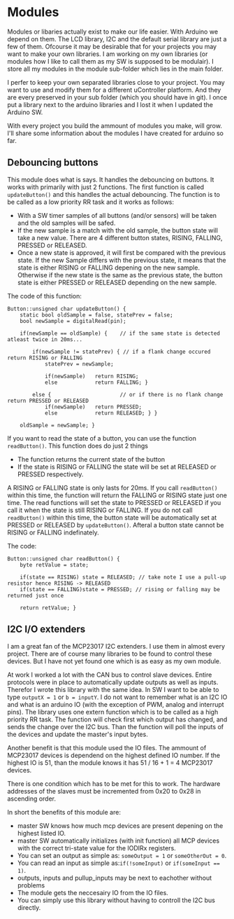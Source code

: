 # Modules
Modules or libaries actually exist to make our life easier. With Arduino we depend on them. The LCD library, I2C and the default serial library are just a few of them. Ofcourse it may be desirable that for your projects you may want to make your own libraries. I am working on my own libraries (or modules how I like to call them as my SW is supposed to be modulair). I store all my modules in the module sub-folder which lies in the main folder.

I perfer to keep your own separated libraries close to your project. You may want to use and modify them for a different uController platform. And they are every preserved in your sub folder (which you should have in git). I once put a library next to the arduino libraries and I lost it when I updated the Arduino SW.

With every project you build the ammount of modules you make, will grow. I'll share some information about the modules I have created for arduino so far.

## Debouncing buttons
This module does what is says. It handles the debouncing on buttons. It works with primarily with just 2 functions. The first function is called `updateButton()` and this handles the actual debouncing. The function is to be called as a low priority RR task and it works as follows:
- With a SW timer samples of all buttons (and/or sensors) will be taken and the old samples will be safed.
- If the new sample is a match with the old sample, the button state will take a new value. There are 4 different button states, RISING, FALLING, PRESSED or RELEASED.
- Once a new state is approved, it will first be compared with the previous state. If the new Sample differs with the previous state, it means that the state is either RISING or FALLING depening on the new sample. Otherwise if the new state is the same as the previous state, the button state is either PRESSED or RELEASED depending on the new sample.

The code of this function:
```
Button::unsigned char updateButton() {
    static bool oldSample = false, statePrev = false;
    bool newSample = digitalRead(pin);

    if(newSample == oldSample) {	// if the same state is detected atleast twice in 20ms...
	
        if(newSample != statePrev) { // if a flank change occured return RISING or FALLING
            statePrev = newSample;

            if(newSample)   return RISING; 
            else            return FALLING; }

        else {						// or if there is no flank change return PRESSED or RELEASED
            if(newSample)   return PRESSED; 
            else            return RELEASED; } }

    oldSample = newSample; }
```
If you want to read the state of a button, you can use the function `readButton()`. This function does do just 2 things
- The function returns the current state of the button
- If the state is RISING or FALLING the state will be set at RELEASED or PRESSED respectively.

A RISING or FALLING state is only lasts for 20ms. If you call `readButton()` within this time, the function will return the FALLING or RISING state just one time. The read functions will set the state to PRESSED or RELEASED if you call it when the state is still RISING or FALLING. If you do not call `readButton()` within this time, the button state will be automatically set at PRESSED or RELEASED by `updateButton()`. Afteral a button state cannot be RISING or FALLING indefinately.

The code:
```
Button::unsigned char readButton() {
    byte retValue = state;

    if(state == RISING) state = RELEASED; // take note I use a pull-up resistor hence RISING -> RELEASED
    if(state == FALLING)state = PRESSED; // rising or falling may be returned just once

    return retValue; }
```



## I2C I/O extenders
I am a great fan of the MCP23017 I2C extenders. I use them in almost every project. There are of course many libraries to be found to control these devices. But I have not yet found one which is as easy as my own module. 

At work I worked a lot with the CAN bus to control slave devices. Entire protocols were in place to automatically update outputs as well as inputs. Therefor I wrote this library with the same idea. In SW I want to be able to type `outputX = 1` or `b = inputY`. I do not want to remember what is an I2C IO and what is an arduino IO (with the exception of PWM, analog and interrupt pins). The library uses one extern function which is to be called as a high priority RR task. The function will check first which output has changed, and sends the change over the I2C bus. Than the function will poll the inputs of the devices and update the master's input bytes.

Another benefit is that this module used the IO files. The ammount of MCP23017 devices is dependend on the highest defined IO number. If the highest IO is 51, than the module knows it has 51 / 16 + 1 = 4 MCP23017 devices. 

There is one condition which has to be met for this to work. The hardware addresses of the slaves must be incremented from 0x20 to 0x28 in ascending order.

In short the benefits of this module are:
- master SW knows how much mcp devices are present depening on the highest listed IO.
- master SW automatically initializes (with init function) all MCP devices with the correct tri-state value for the IODIRx registers.
- You can set an output as simple as: `someOutput = 1` or `someOtherOut = 0`.
- You can read an input as simple as:`if(!someInput)` or `if(someInput == 1)`.
- outputs, inputs and pullup_inputs may be next to eachother without problems
- The module gets the neccesairy IO from the IO files.
- You can simply use this library without having to controll the I2C bus directly.
